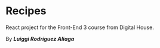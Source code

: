 # Recipes

React project for the Front-End 3 course from Digital House.

By ***Luiggi Rodríguez Aliaga***

